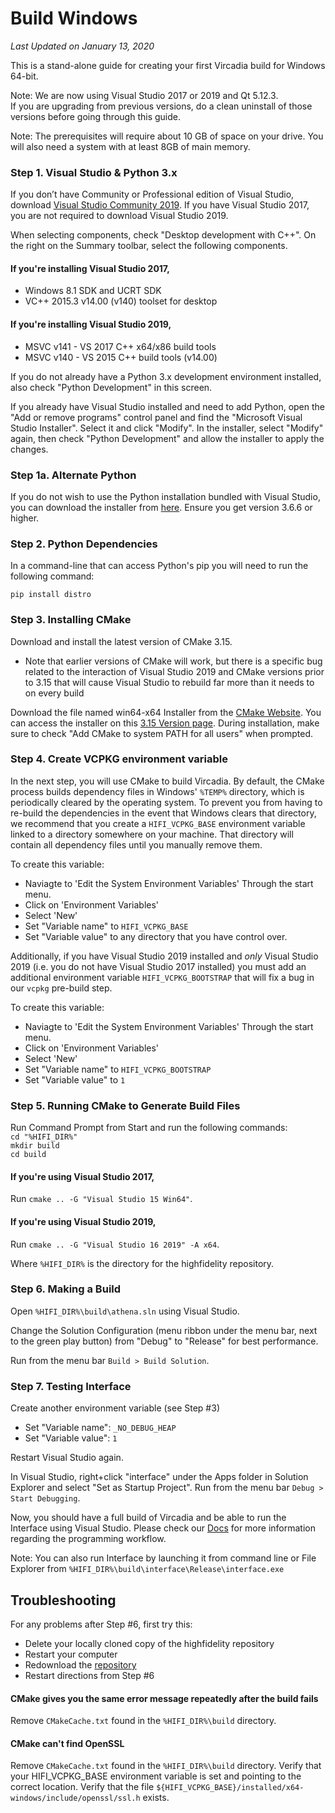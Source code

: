 # Build Windows

*Last Updated on January 13, 2020*

This is a stand-alone guide for creating your first Vircadia build for Windows 64-bit.  

Note: We are now using Visual Studio 2017 or 2019 and Qt 5.12.3.  
If you are upgrading from previous versions, do a clean uninstall of those versions before going through this guide.  

Note: The prerequisites will require about 10 GB of space on your drive. You will also need a system with at least 8GB of main memory.

### Step 1. Visual Studio & Python 3.x

If you don’t have Community or Professional edition of Visual Studio, download [Visual Studio Community 2019](https://visualstudio.microsoft.com/vs/). If you have Visual Studio 2017, you are not required to download Visual Studio 2019.

When selecting components, check "Desktop development with C++". On the right on the Summary toolbar, select the following components.

#### If you're installing Visual Studio 2017,

* Windows 8.1 SDK and UCRT SDK
* VC++ 2015.3 v14.00 (v140) toolset for desktop

#### If you're installing Visual Studio 2019,

* MSVC v141 - VS 2017 C++ x64/x86 build tools
* MSVC v140 - VS 2015 C++ build tools (v14.00)

If you do not already have a Python 3.x development environment installed, also check "Python Development" in this screen.

If you already have Visual Studio installed and need to add Python, open the "Add or remove programs" control panel and find the "Microsoft Visual Studio Installer".  Select it and click "Modify".  In the installer, select "Modify" again, then check "Python Development" and allow the installer to apply the changes.

### Step 1a.  Alternate Python

If you do not wish to use the Python installation bundled with Visual Studio, you can download the installer from [here](https://www.python.org/downloads/).  Ensure you get version 3.6.6 or higher.

### Step 2. Python Dependencies

In a command-line that can access Python's pip you will need to run the following command: 

`pip install distro`

### Step 3. Installing CMake

Download and install the latest version of CMake 3.15. 
 * Note that earlier versions of CMake will work, but there is a specific bug related to the interaction of Visual Studio 2019 and CMake versions prior to 3.15 that will cause Visual Studio to rebuild far more than it needs to on every build

Download the file named win64-x64 Installer from the [CMake Website](https://cmake.org/download/). You can access the installer on this [3.15 Version page](https://cmake.org/files/v3.15/). During installation, make sure to check "Add CMake to system PATH for all users" when prompted.

### Step 4. Create VCPKG environment variable
In the next step, you will use CMake to build Vircadia. By default, the CMake process builds dependency files in Windows' `%TEMP%` directory, which is periodically cleared by the operating system. To prevent you from having to re-build the dependencies in the event that Windows clears that directory, we recommend that you create a `HIFI_VCPKG_BASE` environment variable linked to a directory somewhere on your machine. That directory will contain all dependency files until you manually remove them.

To create this variable:
* Naviagte to 'Edit the System Environment Variables' Through the start menu.
* Click on 'Environment Variables'
* Select 'New' 
* Set "Variable name" to `HIFI_VCPKG_BASE`
* Set "Variable value" to any directory that you have control over.

Additionally, if you have Visual Studio 2019 installed and _only_ Visual Studio 2019 (i.e. you do not have Visual Studio 2017 installed) you must add an additional environment variable `HIFI_VCPKG_BOOTSTRAP` that will fix a bug in our `vcpkg` pre-build step.

To create this variable:
* Naviagte to 'Edit the System Environment Variables' Through the start menu.
* Click on 'Environment Variables'
* Select 'New' 
* Set "Variable name" to `HIFI_VCPKG_BOOTSTRAP`
* Set "Variable value" to `1`

### Step 5. Running CMake to Generate Build Files

Run Command Prompt from Start and run the following commands:  
`cd "%HIFI_DIR%"`  
`mkdir build`  
`cd build`  

#### If you're using Visual Studio 2017,
Run `cmake .. -G "Visual Studio 15 Win64"`.

#### If you're using Visual Studio 2019,
Run `cmake .. -G "Visual Studio 16 2019" -A x64`.

Where `%HIFI_DIR%` is the directory for the highfidelity repository.

### Step 6. Making a Build

Open `%HIFI_DIR%\build\athena.sln` using Visual Studio.

Change the Solution Configuration (menu ribbon under the menu bar, next to the green play button) from "Debug" to "Release" for best performance.

Run from the menu bar `Build > Build Solution`.

### Step 7. Testing Interface

Create another environment variable (see Step #3)
* Set "Variable name": `_NO_DEBUG_HEAP`
* Set "Variable value": `1`

Restart Visual Studio again.

In Visual Studio, right+click "interface" under the Apps folder in Solution Explorer and select "Set as Startup Project". Run from the menu bar `Debug > Start Debugging`.

Now, you should have a full build of Vircadia and be able to run the Interface using Visual Studio. Please check our [Docs](https://docs.vircadia.dev/) for more information regarding the programming workflow.

Note: You can also run Interface by launching it from command line or File Explorer from `%HIFI_DIR%\build\interface\Release\interface.exe`

## Troubleshooting

For any problems after Step #6, first try this:  
* Delete your locally cloned copy of the highfidelity repository  
* Restart your computer  
* Redownload the [repository](https://github.com/kasenvr/project-athena)  
* Restart directions from Step #6  

#### CMake gives you the same error message repeatedly after the build fails

Remove `CMakeCache.txt` found in the `%HIFI_DIR%\build` directory.

#### CMake can't find OpenSSL

Remove `CMakeCache.txt` found in the `%HIFI_DIR%\build` directory.  Verify that your HIFI_VCPKG_BASE environment variable is set and pointing to the correct location.  Verify that the file `${HIFI_VCPKG_BASE}/installed/x64-windows/include/openssl/ssl.h` exists.
